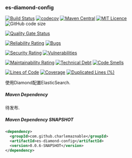 ### es-diamond-config

[![Build Status](https://travis-ci.org/CharLemAznable/es-diamond-config.svg?branch=master)](https://travis-ci.org/CharLemAznable/es-diamond-config)
[![codecov](https://codecov.io/gh/CharLemAznable/es-diamond-config/branch/master/graph/badge.svg)](https://codecov.io/gh/CharLemAznable/es-diamond-config)
[![Maven Central](https://maven-badges.herokuapp.com/maven-central/com.github.charlemaznable/es-diamond-config/badge.svg)](https://maven-badges.herokuapp.com/maven-central/com.github.charlemaznable/es-diamond-config/)
[![MIT Licence](https://badges.frapsoft.com/os/mit/mit.svg?v=103)](https://opensource.org/licenses/mit-license.php)
![GitHub code size](https://img.shields.io/github/languages/code-size/CharLemAznable/es-diamond-config)

[![Quality Gate Status](https://sonarcloud.io/api/project_badges/measure?project=CharLemAznable_es-diamond-config&metric=alert_status)](https://sonarcloud.io/dashboard?id=CharLemAznable_es-diamond-config)

[![Reliability Rating](https://sonarcloud.io/api/project_badges/measure?project=CharLemAznable_es-diamond-config&metric=reliability_rating)](https://sonarcloud.io/dashboard?id=CharLemAznable_es-diamond-config)
[![Bugs](https://sonarcloud.io/api/project_badges/measure?project=CharLemAznable_es-diamond-config&metric=bugs)](https://sonarcloud.io/dashboard?id=CharLemAznable_es-diamond-config)

[![Security Rating](https://sonarcloud.io/api/project_badges/measure?project=CharLemAznable_es-diamond-config&metric=security_rating)](https://sonarcloud.io/dashboard?id=CharLemAznable_es-diamond-config)
[![Vulnerabilities](https://sonarcloud.io/api/project_badges/measure?project=CharLemAznable_es-diamond-config&metric=vulnerabilities)](https://sonarcloud.io/dashboard?id=CharLemAznable_es-diamond-config)

[![Maintainability Rating](https://sonarcloud.io/api/project_badges/measure?project=CharLemAznable_es-diamond-config&metric=sqale_rating)](https://sonarcloud.io/dashboard?id=CharLemAznable_es-diamond-config)
[![Technical Debt](https://sonarcloud.io/api/project_badges/measure?project=CharLemAznable_es-diamond-config&metric=sqale_index)](https://sonarcloud.io/dashboard?id=CharLemAznable_es-diamond-config)
[![Code Smells](https://sonarcloud.io/api/project_badges/measure?project=CharLemAznable_es-diamond-config&metric=code_smells)](https://sonarcloud.io/dashboard?id=CharLemAznable_es-diamond-config)

[![Lines of Code](https://sonarcloud.io/api/project_badges/measure?project=CharLemAznable_es-diamond-config&metric=ncloc)](https://sonarcloud.io/dashboard?id=CharLemAznable_es-diamond-config)
[![Coverage](https://sonarcloud.io/api/project_badges/measure?project=CharLemAznable_es-diamond-config&metric=coverage)](https://sonarcloud.io/dashboard?id=CharLemAznable_es-diamond-config)
[![Duplicated Lines (%)](https://sonarcloud.io/api/project_badges/measure?project=CharLemAznable_es-diamond-config&metric=duplicated_lines_density)](https://sonarcloud.io/dashboard?id=CharLemAznable_es-diamond-config)

使用Diamond配置ElasticSearch.

##### Maven Dependency

待发布.

##### Maven Dependency SNAPSHOT

```xml
<dependency>
  <groupId>com.github.charlemaznable</groupId>
  <artifactId>es-diamond-config</artifactId>
  <version>0.0.6-SNAPSHOT</version>
</dependency>
```
